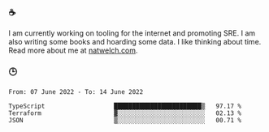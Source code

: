 ### ☕

I am currently working on tooling for the internet and promoting SRE. I am also writing some books and hoarding some data. I like thinking about time. Read more about me at [natwelch.com](https://natwelch.com).

### 🕒

<!--START_SECTION:waka-->

```text
From: 07 June 2022 - To: 14 June 2022

TypeScript                   ████████████████████████▒   97.17 %
Terraform                    ▓░░░░░░░░░░░░░░░░░░░░░░░░   02.13 %
JSON                         ▒░░░░░░░░░░░░░░░░░░░░░░░░   00.71 %
```

<!--END_SECTION:waka-->
